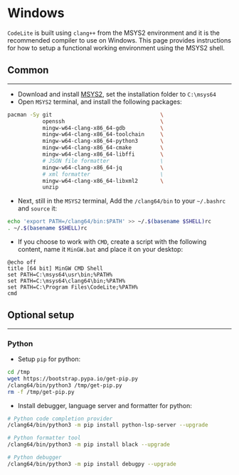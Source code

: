 # Windows

`CodeLite` is built using `clang++` from the MSYS2 environment and it is the recommended compiler to use on Windows.
This page provides instructions for how to setup a functional working environment using the MSYS2 shell.

## Common
---

- Download and install [MSYS2][2], set the installation folder to `C:\msys64`
- Open `MSYS2` terminal, and install the following packages:

```bash
pacman -Sy git                                  \
           openssh                              \
           mingw-w64-clang-x86_64-gdb           \
           mingw-w64-clang-x86_64-toolchain     \
           mingw-w64-clang-x86_64-python3       \
           mingw-w64-clang-x86_64-cmake         \
           mingw-w64-clang-x86_64-libffi        \
           # JSON file formatter                \
           mingw-w64-clang-x86_64-jq            \
           # xml formatter                      \
           mingw-w64-clang-x86_64-libxml2       \
           unzip
```

- Next, still in the `MSYS2` terminal, Add the `/clang64/bin` to your `~/.bashrc` and `source` it:

```bash
echo 'export PATH=/clang64/bin:$PATH' >> ~/.$(basename $SHELL)rc
. ~/.$(basename $SHELL)rc
```

- If you choose to work with `CMD`, create a script with the following content, name it `MinGW.bat` and place it on your desktop:

```batch
@echo off
title [64 bit] MinGW CMD Shell
set PATH=C:\msys64\usr\bin;%PATH%
set PATH=C:\msys64\clang64\bin;%PATH%
set PATH=C:\Program Files\CodeLite;%PATH%
cmd
```

## Optional setup
---

### Python

- Setup `pip` for python:

```bash
cd /tmp
wget https://bootstrap.pypa.io/get-pip.py
/clang64/bin/python3 /tmp/get-pip.py
rm -f /tmp/get-pip.py
```

- Install debugger, language server and formatter for python:

```bash
# Python code completion provider
/clang64/bin/python3 -m pip install python-lsp-server --upgrade

# Python formatter tool 
/clang64/bin/python3 -m pip install black --upgrade

# Python debugger
/clang64/bin/python3 -m pip install debugpy --upgrade
```

[2]: https://www.msys2.org/#installation
